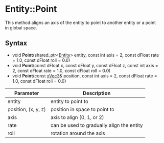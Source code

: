 # Entity::Point

This method aligns an axis of the entity to point to another entity or a point in global space.

## Syntax

- void **Point**(shared_ptr<[Entity](Entity.md)\> entity, const int axis = 2, const dFloat rate = 1.0, const dFloat roll = 0.0) 
- void **Point**(const dFloat x, const dFloat y, const dFloat z, const int axis = 2, const dFloat rate = 1.0, const dFloat roll = 0.0) 
- void **Point**(const [xVec3](xVec3.md)& position, const int axis = 2, const dFloat rate = 1.0, const dFloat roll = 0.0) 

| Parameter | Description |
| --- | --- |
| entity | entity to point to |
| position, (x, y, z) | position in space to point to |
| axis | axis to align (0, 1, or 2) | 
| rate | can be used to gradually align the entity | 
| roll | rotation around the axis |
